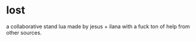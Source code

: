 # lost

a collaborative stand lua made by jesus + ilana with a fuck ton of help from other sources.
